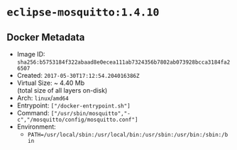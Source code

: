 # `eclipse-mosquitto:1.4.10`

## Docker Metadata

- Image ID: `sha256:b5753184f322abaad8e0ecea111ab7324356b7802ab073928bcca3184fa26507`
- Created: `2017-05-30T17:12:54.204016386Z`
- Virtual Size: ~ 4.40 Mb  
  (total size of all layers on-disk)
- Arch: `linux`/`amd64`
- Entrypoint: `["/docker-entrypoint.sh"]`
- Command: `["/usr/sbin/mosquitto","-c","/mosquitto/config/mosquitto.conf"]`
- Environment:
  - `PATH=/usr/local/sbin:/usr/local/bin:/usr/sbin:/usr/bin:/sbin:/bin`
